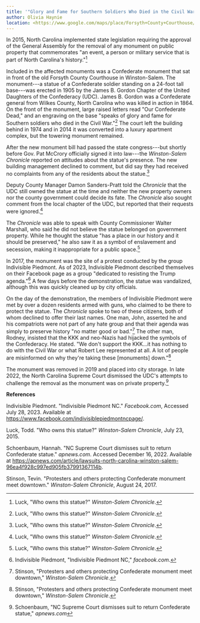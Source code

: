 ```yaml
---
title: '"Glory and Fame for Southern Soldiers Who Died in the Civil War": The Winston-Salem Monument to Confederate Dead'
author: Olivia Haynie
location: <https://www.google.com/maps/place/Forsyth+County+Courthouse/@36.0969323,-80.2437619,17z/data=!3m1!4b1!4m6!3m5!1s0x8853ae44bbe6cedd:0xe6a1c3c9d1a501f4!8m2!3d36.096928!4d-80.241187!16s%2Fm%2F01296jsb?entry=ttu>
---
```

In 2015, North Carolina implemented state legislation requiring the
approval of the General Assembly for the removal of any monument on
public property that commemorates "an event, a person or military
service that is part of North Carolina's history."[^1]

Included in the affected monuments was a Confederate monument that sat
in front of the old Forsyth County Courthouse in Winston-Salem. The
monument---a statue of a Confederate soldier standing on a 24-foot tall
base---was erected in 1905 by the James B. Gordon Chapter of the United
Daughters of the Confederacy (UDC). James B. Gordon was a Confederate
general from Wilkes County, North Carolina who was killed in action in
1864. On the front of the monument, large raised letters read "Our
Confederate Dead," and an engraving on the base "speaks of glory and
fame for Southern soldiers who died in the Civil War."[^2] The court
left the building behind in 1974 and in 2014 it was converted into a
luxury apartment complex, but the towering monument remained.

After the new monument bill had passed the state congress---but shortly
before Gov. Pat McCrory officially signed it into law---the
*Winston-Salem Chronicle* reported on attitudes about the statue's
presence. The new building management declined to comment, but did say
they had received no complaints from any of the residents about the
statue.[^3]

Deputy County Manager Damon Sanders-Pratt told the *Chronicle* that the
UDC still owned the statue at the time and neither the new property
owners nor the county government could decide its fate. The *Chronicle*
also sought comment from the local chapter of the UDC, but reported that
their requests were ignored.[^4]

The *Chronicle* was able to speak with County Commissioner Walter
Marshall, who said he did not believe the statue belonged on government
property. While he thought the statue "has a place in our history and it
should be preserved," he also saw it as a symbol of enslavement and
secession, making it inappropriate for a public space.[^5]

In 2017, the monument was the site of a protest conducted by the group
Indivisible Piedmont. As of 2023, Indivisible Piedmont described
themselves on their Facebook page as a group "dedicated to resisting the
Trump agenda."[^6] A few days before the demonstration, the statue was
vandalized, although this was quickly cleaned up by city officials.

On the day of the demonstration, the members of Indivisible Piedmont
were met by over a dozen residents armed with guns, who claimed to be
there to protect the statue. The *Chronicle* spoke to two of these
citizens, both of whom declined to offer their last names. One man,
John, asserted he and his compatriots were not part of any hate group
and that their agenda was simply to preserve history "no matter good or
bad."[^7] The other man, Rodney, insisted that the KKK and neo-Nazis had
hijacked the symbols of the Confederacy. He stated. "We don't support
the KKK...it has nothing to do with the Civil War or what Robert Lee
represented at all. A lot of people are misinformed on why they're
taking these \[monuments\] down."[^8]

The monument was removed in 2019 and placed into city storage. In late
2022, the North Carolina Supreme Court dismissed the UDC's attempts to
challenge the removal as the monument was on private property.[^9]

**References**

Indivisible Piedmont. "Indivisible Piedmont NC." *Facebook.com*,
Accessed July 28, 2023. Available at
https://www.facebook.com/indivisiblepiedmontncpage/.

Luck, Todd. "Who owns this statue?" *Winston-Salem Chronicle*, July 23,
2015.

Schoenbaum, Hannah. "NC Supreme Court dismisses suit to return
Confederate statue." *apnews.com*. Accessed December 16, 2022. Available
at
https://apnews.com/article/lawsuits-north-carolina-winston-salem-96ea4f928c997ed905fb37991367114b.

Stinson, Tevin. "Protesters and others protecting Confederate monument
meet downtown." *Winston-Salem Chronicle*, August 24, 2017.

[^1]: Luck, "Who owns this statue?" *Winston-Salem Chronicle*.

[^2]: Luck, "Who owns this statue?" *Winston-Salem Chronicle*.

[^3]: Luck, "Who owns this statue?" *Winston-Salem Chronicle*.

[^4]: Luck, "Who owns this statue?" *Winston-Salem Chronicle*.

[^5]: Luck, "Who owns this statue?" *Winston-Salem Chronicle*.

[^6]: Indivisible Piedmont, "Indivisible Piedmont NC," *facebook.com*.

[^7]: Stinson, "Protesters and others protecting Confederate monument
    meet downtown," *Winston-Salem Chronicle*.

[^8]: Stinson, "Protesters and others protecting Confederate monument
    meet downtown," *Winston-Salem Chronicle*.

[^9]: Schoenbaum, "NC Supreme Court dismisses suit to return Confederate
    statue," *apnews.com*
